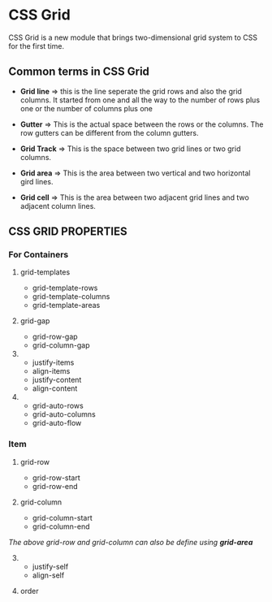# CSS Grid
CSS Grid is a new module that brings two-dimensional grid system to CSS for the first time.

## Common terms in CSS Grid
* **Grid line** => this is the line seperate the grid rows and also the grid columns. It started from one and all the way to the number of rows plus one or the number of columns plus one

* **Gutter** => This is the actual space between the rows or the columns. The row gutters can be different from the column gutters.

* **Grid Track** => This is the space between two grid lines or two grid columns. 

* **Grid area** => This is the area between two vertical and two horizontal gird lines.

* **Grid cell** => This is the area between two adjacent grid lines and two adjacent column lines.


## CSS GRID PROPERTIES

### For Containers
1. grid-templates
    * grid-template-rows
    * grid-template-columns
    * grid-template-areas

2. grid-gap
    * grid-row-gap
    * grid-column-gap

3. 
    * justify-items
    * align-items
    * justify-content
    * align-content

4. 
    * grid-auto-rows
    * grid-auto-columns
    * grid-auto-flow


### Item
1. grid-row
    * grid-row-start
    * grid-row-end

2. grid-column
    * grid-column-start
    * grid-column-end

*The above grid-row and grid-column can also be define using **grid-area***

3. 
    * justify-self
    * align-self

4. order